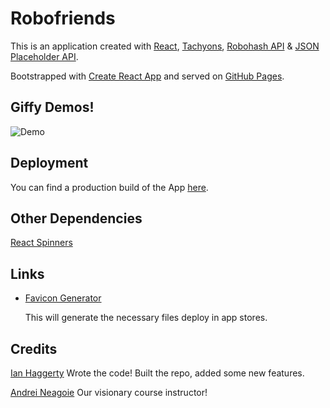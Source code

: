 # Robofriends

This is an application created with [React](), [Tachyons](),
[Robohash API](https://robohash.org/) & [JSON Placeholder API](https://jsonplaceholder.typicode.com/).

Bootstrapped with [Create React App](https://reactjs.org/docs/create-a-new-react-app.html) and served on [GitHub Pages](https://pages.github.com/).

## Giffy Demos!

![Demo](robo-demo.gif)

## Deployment

You can find a production build of the App [here](https://ianhaggerty.github.io/robofriends/).

## Other Dependencies

[React Spinners](https://github.com/davidhu2000/react-spinners)

## Links

- [Favicon Generator](https://realfavicongenerator.net/)

  This will generate the necessary files deploy in app stores.

## Credits

[Ian Haggerty](https://github.com/ianhaggerty) Wrote the code! Built the repo, added some new features.

[Andrei Neagoie](https://github.com/aneagoie) Our visionary course instructor!
